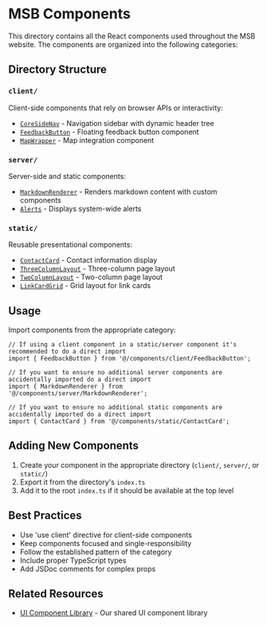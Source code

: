 # MSB Components

This directory contains all the React components used throughout the MSB website. The components are organized into the following categories:

## Directory Structure

### `client/`

Client-side components that rely on browser APIs or interactivity:

- [`CoreSideNav`](client/CoreSideNav.tsx) - Navigation sidebar with dynamic header tree
- [`FeedbackButton`](client/FeedbackButton.tsx) - Floating feedback button component
- [`MapWrapper`](client/MapWrapper.tsx) - Map integration component

### `server/`

Server-side and static components:

- [`MarkdownRenderer`](server/MarkdownRenderer/MarkdownRenderer.tsx) - Renders markdown content with custom components
- [`Alerts`](server/Alerts.tsx) - Displays system-wide alerts

### `static/`

Reusable presentational components:

- [`ContactCard`](static/ContactCard.tsx) - Contact information display
- [`ThreeColumnLayout`](static/ThreeColumnLayout.tsx) - Three-column page layout
- [`TwoColumnLayout`](static/TwoColumnLayout.tsx) - Two-column page layout
- [`LinkCardGrid`](static/LinkCardGrid.tsx) - Grid layout for link cards

## Usage

Import components from the appropriate category:

```tsx
// If using a client component in a static/server component it's recommended to do a direct import
import { FeedbackButton } from '@/components/client/FeedbackButton';

// If you want to ensure no additional server components are accidentally imported do a direct import
import { MarkdownRenderer } from '@/components/server/MarkdownRenderer';

// If you want to ensure no additional static components are accidentally imported do a direct import
import { ContactCard } from '@/components/static/ContactCard';
```

## Adding New Components

1. Create your component in the appropriate directory (`client/`, `server/`, or `static/`)
2. Export it from the directory's `index.ts`
3. Add it to the root `index.ts` if it should be available at the top level

## Best Practices

- Use 'use client' directive for client-side components
- Keep components focused and single-responsibility
- Follow the established pattern of the category
- Include proper TypeScript types
- Add JSDoc comments for complex props

## Related Resources

- [UI Component Library](@msb/ui) - Our shared UI component library
